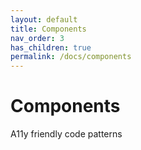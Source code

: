 ```yaml
---
layout: default
title: Components
nav_order: 3
has_children: true
permalink: /docs/components
---
```


# Components

A11y friendly code patterns
